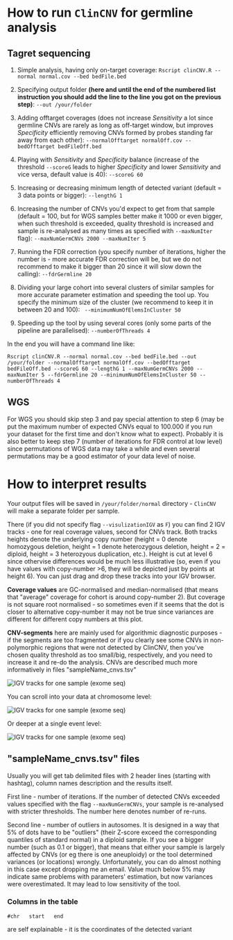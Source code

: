 # How to run `ClinCNV` for germline analysis

## Tagret sequencing

1. Simple analysis, having only on-target coverage:
`Rscript clinCNV.R --normal normal.cov --bed bedFile.bed`

2. Specifying output folder **(here and until the end of the numbered list instruction you should add the line to the line you got on the previous step)**:
`--out /your/folder`

3. Adding offtarget coverages (does not increase _Sensitivity_ a lot since germline CNVs are rarely as long as off-target window, but improves _Specificity_ efficiently removing CNVs formed by probes standing far away from each other):
`--normalOfftarget normalOff.cov --bedOfftarget bedFileOff.bed`

4. Playing with _Sensitivity_ and _Specificity_ balance (increase of the threshold `--scoreG` leads to higher _Specificity_ and lower _Sensitivity_ and vice versa, default value is 40):
`--scoreG 60`

5. Increasing or decreasing minimum length of detected variant (default = 3 data points or bigger):
`--lengthG 1`

6. Increasing the number of CNVs you'd expect to get from that sample (default = 100, but for WGS samples better make it 1000 or even bigger, when such threshold is exceeded, quality threshold is increased and sample is re-analysed as many times as specified with `--maxNumIter` flag):
`--maxNumGermCNVs 2000 --maxNumIter 5`

7. Running the FDR correction (you specify number of iterations, higher the number is - more accurate FDR correction will be, but we do not recommend to make it bigger than 20 since it will slow down the calling):
`--fdrGermline 20`

8. Dividing your large cohort into several clusters of similar samples for more accurate parameter estimation and speeding the tool up. You specify the minimum size of the cluster (we recommend to keep it in between 20 and 100):
` --minimumNumOfElemsInCluster 50`

9. Speeding up the tool by using several cores (only some parts of the pipeline are parallelised):
`--numberOfThreads 4`

In the end you will have a command line like:

`Rscript clinCNV.R --normal normal.cov --bed bedFile.bed --out /your/folder --normalOfftarget normalOff.cov --bedOfftarget bedFileOff.bed --scoreG 60 --lengthG 1 --maxNumGermCNVs 2000 --maxNumIter 5 --fdrGermline 20 --minimumNumOfElemsInCluster 50 --numberOfThreads 4`

## WGS

For WGS you should skip step 3 and pay special attention to step 6 (may be put the maximum number of expected CNVs equal to 100.000 if you run your dataset for the first time and don't know what to expect). Probably it is also better to keep step 7 (number of iterations for FDR control at low level) since permutations of WGS data may take a while and even several permutations may be a good estimator of your data level of noise.


# How to interpret results

Your output files will be saved in `/your/folder/normal` directory - `ClinCNV` will make a separate folder per sample. 

There (if you did not specify flag `--visulizationIGV` as `F`) you can find 2 IGV tracks - one for real coverage values, second for CNVs track. Both tracks heights denote the underlying copy number (height = 0 denote homozygous deletion, height = 1 denote heterozygous deletion, height = 2 = diploid, height = 3 heterozyous duplication, etc.). Height is cut at level 6 since othervise differences would be much less illustrative (so, even if you have values with copy-number >6, they will be depicted just by points at height 6). You can just drag and drop these tracks into your IGV browser.

**Coverage values** are GC-normalised and median-normalised (that means that "average" coverage for cohort is around copy-number 2). But coverage is not square root normalised - so sometimes even if it seems that the dot is closer to alternative copy-number it may not be true since variances are different for different copy numbers at this plot.

**CNV-segments** here are mainly used for algorithmic diagnostic purposes - if the segments are too fragmented or if you clearly see some CNVs in non-polymorphic regions that were not detected by ClinCNV, then you've chosen quality threshold as too small/big, respectively, and you need to increase it and re-do the analysis. CNVs are described much more informatively in files "sampleName_cnvs.tsv"

![IGV tracks for one sample (exome seq)][IGV_track]



You can scroll into your data at chromosome level:


![IGV tracks for one sample (exome seq)][IGV_track_chr]

Or deeper at a single event level:

![IGV tracks for one sample (exome seq)][IGV_track_cnv]

## "sampleName_cnvs.tsv" files

Usually you will get tab delimited files with 2 header lines (starting with hashtag), column names description and the results itself.

First line - number of iterations. If the number of detected CNVs exceeded values specified with the flag `--maxNumGermCNVs`, your sample is re-analysed with stricter thresholds. The number here denotes number of re-runs.

Second line - number of outliers in autosomes. It is designed in a way that 5% of dots have to be "outliers" (their Z-score exceed the corresponding quantiles of standard normal) in a diploid sample. If you see a bigger number (such as 0.1 or bigger), that means that either your sample is largely affected by CNVs (or eg there is one aneuploidy) or the tool determined variances (or locations) wrongly. Unfortunately, you can do almost nothing in this case except dropping me an email. Value much below 5% may indicate same problems with parameters' estimation, but now variances were overestimated. It may lead to low sensitivity of the tool.

### Columns in the table

`#chr	start	end`

are self explainable - it is the coordinates of the detected variant

[IGV_track]: https://github.com/imgag/ClinCNV/raw/master/doc/images/germline_tracks.png "IGV tracks for germline sample"
[IGV_track_chr]: https://github.com/imgag/ClinCNV/raw/master/doc/images/germline_tracks_chrom_level.png "IGV tracks for germline sample (chromosome level)"
[IGV_track_cnv]: https://github.com/imgag/ClinCNV/raw/master/doc/images/germline_tracks_cnv_level.png "IGV tracks for germline sample (one CNV level)"